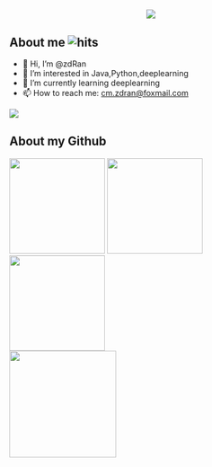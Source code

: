 <h1 align="center">
  <a href="https://sunguoqi.com/">
    <img src="https://readme-typing-svg.herokuapp.com/?lines=evolving%20code%20monkey%20%7E&center=true&size=27">
  </a>
</h1>



## About me ![](https://visitor-badge.glitch.me/badge?page_id=zdRan.zdRan "hits")
- 👋 Hi, I’m @zdRan
- 👀 I’m interested in Java,Python,deeplearning
- 🌱 I’m currently learning deeplearning
- 📫 How to reach me: cm.zdran@foxmail.com
<div align="left">
    <img  src="https://visitor-badge.glitch.me/badge?page_id=zdRan.zdRan" />
</div>

## About my Github
<div style="float: left; ">
    
  <img height="170px" src="https://github-readme-stats.vercel.app/api?username=zdRan&theme=gotham" />
  <img height="170px" src="https://github-readme-stats.vercel.app/api/top-langs/?username=zdRan&layout=compact&langs_count=8&theme=gotham" />
  <img height="170px" src="https://github-readme-streak-stats.herokuapp.com/?user=zdRan&theme=gotham"/>

</div> 
<div >
    <img height="190px" src="https://stats.justsong.cn/api/leetcode?username=U2647&cn_username=U2647"/>
</div>


<!---
zdRan/zdRan is a ✨ special ✨ repository because its `README.md` (this file) appears on your GitHub profile.
You can click the Preview link to take a look at your changes.
--->
